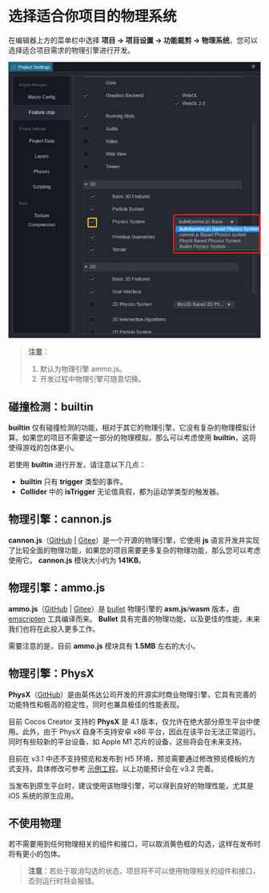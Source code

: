 # 选择适合你项目的物理系统

在编辑器上方的菜单栏中选择 **项目 -> 项目设置 -> 功能裁剪 -> 物理系统**，您可以选择适合项目需求的物理引擎进行开发。

![物理引擎选项](img/physics-module.jpg)

> **注意**：
> 1. 默认为物理引擎 ammo.js。
> 2. 开发过程中物理引擎可随意切换。

## 碰撞检测：builtin

__builtin__ 仅有碰撞检测的功能，相对于其它的物理引擎，它没有复杂的物理模拟计算。如果您的项目不需要这一部分的物理模拟，那么可以考虑使用 __builtin__，这将使得游戏的包体更小。

若使用 __builtin__ 进行开发，请注意以下几点：

- __builtin__ 只有 __trigger__ 类型的事件。
- __Collider__ 中的 __isTrigger__ 无论值真假，都为运动学类型的触发器。

## 物理引擎：cannon.js

**cannon.js**（[GitHub](https://github.com/cocos-creator/cannon.js) | [Gitee](https://gitee.com/mirrors_cocos-creator/cannon.js)）是一个开源的物理引擎，它使用 __js__ 语言开发并实现了比较全面的物理功能，如果您的项目需要更多复杂的物理功能，那么您可以考虑使用它。 __cannon.js__ 模块大小约为 __141KB__。

## 物理引擎：ammo.js

**ammo.js**（[GitHub](https://github.com/cocos-creator/ammo.js) | [Gitee](https://gitee.com/mirrors_cocos-creator/ammo.js)）是 [bullet](https://github.com/bulletphysics/bullet3) 物理引擎的 __asm.js__/__wasm__ 版本，由 [emscripten](https://github.com/emscripten-core/emscripten) 工具编译而来。 __Bullet__ 具有完善的物理功能，以及更佳的性能，未来我们也将在此投入更多工作。

需要注意的是，目前 __ammo.js__ 模块具有 __1.5MB__ 左右的大小。

## 物理引擎：PhysX

**PhysX**（[GitHub](https://github.com/NVIDIAGameWorks/PhysX)）是由英伟达公司开发的开源实时商业物理引擎，它具有完善的功能特性和极高的稳定性，同时也兼具极佳的性能表现。

目前 Cocos Creator 支持的 **PhysX** 是 4.1 版本，仅允许在绝大部分原生平台中使用。此外，由于 PhysX 自身不支持安卓 x86 平台，因此在该平台无法正常运行。同时有些较新的平台设备，如 Apple M1 芯片的设备，这些将会在未来支持。

目前在 v3.1 中还不支持预览和发布到 H5 环境，预览需要通过修改预览模板的方式支持，具体修改可参考 [示例工程](https://github.com/cocos-creator/example-3d/tree/v3.1/physics-3d)。以上功能预计会在 v3.2 完善。

当发布到原生平台时，建议使用该物理引擎，可以得到良好的物理性能，尤其是 iOS 系统的原生应用。

## 不使用物理

若不需要用到任何物理相关的组件和接口，可以取消黄色框的勾选，这样在发布时将有更小的包体。

> **注意**：若处于取消勾选的状态，项目将不可以使用物理相关的组件和接口，否则运行时将会报错。

<!-- ## 扩展物理后端 -->
